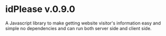 # idPlease v.0.9.0

A Javascript library to make getting website visitor's information easy and simple no dependencies and can run both server side and client side.

